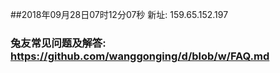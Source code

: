 ##2018年09月28日07时12分07秒 新址: 159.65.152.197
### 兔友常见问题及解答: https://github.com/wanggonging/d/blob/w/FAQ.md
